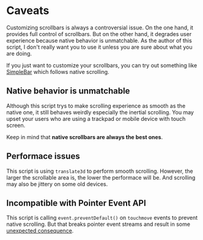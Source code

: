 # Caveats

Customizing scrollbars is always a controversial issue. On the one hand, it provides full control of scrollbars. But on the other hand, it degrades user experience because native behavior is unmatchable. As the author of this script, I don't really want you to use it unless you are sure about what you are doing.

If you just want to customize your scrollbars, you can try out something like [SimpleBar](https://github.com/Grsmto/simplebar) which follows native scrolling.

## Native behavior is unmatchable

Although this script trys to make scrolling experience as smooth as the native one, it still behaves weirdly especially the inertial scrolling. You may upset your users who are using a trackpad or mobile device with touch screen.

Keep in mind that **native scrollbars are always the best ones**.

## Performace issues

This script is using `translate3d` to perform smooth scrolling. However, the larger the scrollable area is, the lower the performace will be. And scrolling may also be jittery on some old devices.

## Incompatible with Pointer Event API

This script is calling `event.preventDefault()` on `touchmove` events to prevent native scrolling. But that breaks pointer event streams and result in some [unexpected consequence](https://github.com/idiotWu/smooth-scrollbar/issues/111).
